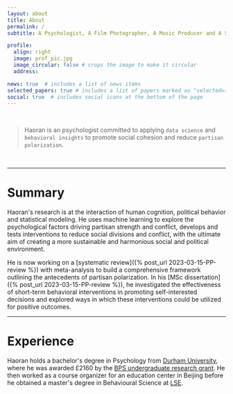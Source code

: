 ```yaml
---
layout: about
title: About
permalink: /
subtitle: A Psychologist, A Film Photographer, A Music Producer and A Student

profile:
  align: right
  image: prof_pic.jpg
  image_circular: false # crops the image to make it circular
  address: 

news: true  # includes a list of news items
selected_papers: true # includes a list of papers marked as "selected={true}"
social: true  # includes social icons at the bottom of the page
---
```

<br>

> Haoran is an psychologist committed to applying `data science` and `behavioral insights` to promote social cohesion and reduce `partisan polarization`.
<!-- > Haoran is an psychologist committed to applying [data science]({% post_url 2023-03-15-data-science %}) and [behavioral insights]({% post_url 2023-03-15-behavioral-insights %}) to promote social cohesion and reduce [partisan polarization]({% post_url 2023-03-15-partisan-polarization %}).  -->

<br>

---

# Summary
Haoran's research is at the interaction of human cognition, political behavior and statistical modeling. He uses machine learning to explore the psychological factors driving partisan strength and conflict, develops and tests interventions to reduce social divisions and conflict, with the ultimate aim of creating a more sustainable and harmonious social and political environment. 

He is now working on a [systematic review]({% post_url 2023-03-15-PP-review %}) with meta-analysis to build a comprehensive framework outlining the antecedents of partisan polarization. In his [MSc dissertation]({% post_url  2023-03-15-PP-review %}), he investigated the effectiveness of short-term behavioral interventions in promoting self-interested decisions and explored ways in which these interventions could be utilized for positive outcomes. 

<!-- Edit `_bibliography/papers.bib` and Jekyll will render your [publications page](/al-folio/publications/) automatically. -->

---
# Experience
Haoran holds a bachelor's degree in Psychology from [Durham University](https://www.durham.ac.uk/study/undergraduate/), where he was awarded £2160 by the [BPS undergraduate research grant](https://www.bps.org.uk/undergraduate-research-assistantship-scheme). He then worked as a course organizer for an education center in Beijing before he obtained a master's degree in Behavioural Science at [LSE](https://www.lse.ac.uk/study-at-lse/Graduate/degree-programmes-2023/MSc-Behavioural-Science). 
